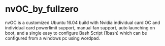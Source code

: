 # nvOC_by_fullzero
nvOC is a customized Ubuntu 16.04 build with Nvidia individual card OC and individual card powerlimit support, manual fan support, auto launching on boot, and a single easy to configure Bash Script (1bash) which can be configured from a windows pc using wordpad.
